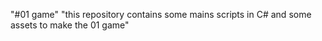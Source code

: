 "#01 game" 
"this repository contains some mains scripts in C# and some assets to make the 01 game"

